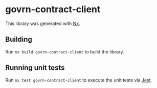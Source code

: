 # govrn-contract-client

This library was generated with [Nx](https://nx.dev).

## Building

Run `nx build govrn-contract-client` to build the library.

## Running unit tests

Run `nx test govrn-contract-client` to execute the unit tests via [Jest](https://jestjs.io).

